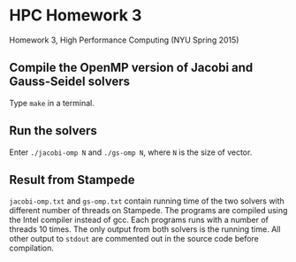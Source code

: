 # HPC Homework 3
Homework 3, High Performance Computing (NYU Spring 2015)

## Compile the OpenMP version of Jacobi and Gauss-Seidel solvers
Type `make` in a terminal.

## Run the solvers
Enter `./jacobi-omp N` and `./gs-omp N`, where `N` is the size of vector.

## Result from Stampede
`jacobi-omp.txt` and `gs-omp.txt` contain running time of the two solvers with different number of threads on Stampede. The programs are compiled using the Intel compiler instead of gcc. Each programs runs with a number of threads 10 times. The only output from both solvers is the running time. All other output to `stdout` are commented out in the source code before compilation.
